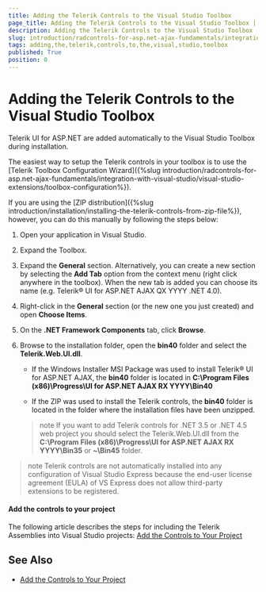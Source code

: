 ```yaml
---
title: Adding the Telerik Controls to the Visual Studio Toolbox
page_title: Adding the Telerik Controls to the Visual Studio Toolbox | UI for ASP.NET AJAX Documentation
description: Adding the Telerik Controls to the Visual Studio Toolbox
slug: introduction/radcontrols-for-asp.net-ajax-fundamentals/integration-with-visual-studio/adding-the-telerik-controls-to-the-visual-studio-toolbox
tags: adding,the,telerik,controls,to,the,visual,studio,toolbox
published: True
position: 0
---
```


# Adding the Telerik Controls to the Visual Studio Toolbox

Telerik UI for ASP.NET are added automatically to the Visual Studio Toolbox during installation.

The easiest way to setup the Telerik controls in your toolbox is to use the [Telerik Toolbox Configuration Wizard]({%slug introduction/radcontrols-for-asp.net-ajax-fundamentals/integration-with-visual-studio/visual-studio-extensions/toolbox-configuration%}).

If you are using the [ZIP distribution]({%slug introduction/installation/installing-the-telerik-controls-from-zip-file%}), however, you can do this manually by following the steps below:

1. Open your application in Visual Studio.

1. Expand the Toolbox.

1. Expand the **General** section. Alternatively, you can create a new section by selecting the **Add Tab** option from the context menu (right click anywhere in the toolbox). When the new tab is added you can choose its name (e.g. Telerik® UI for ASP.NET AJAX QX YYYY .NET 4.0).

1. Right-click in the **General** section (or the new one you just created) and open **Choose Items**.

1. On the **.NET Framework Components** tab, click **Browse**.

1. Browse to the installation folder, open the **bin40** folder and select the **Telerik.Web.UI.dll**.

	* If the Windows Installer MSI Package was used to install Telerik® UI for ASP.NET AJAX, the **bin40**	folder is located in **C:\Program Files (x86)\Progress\UI for ASP.NET AJAX RX YYYY\Bin40**

	* If the ZIP was used to install the Telerik controls, the **bin40** folder is located in the folder where the installation files have been unzipped.

	>note If you want to add Telerik controls for .NET 3.5 or .NET 4.5 web project you should select the Telerik.Web.UI.dll from the **C:\Program Files (x86)\Progress\UI for ASP.NET AJAX RX YYYY\Bin35** or **~\Bin45** folder.

>note Telerik controls are not automatically installed into any configuration of Visual Studio Express because the end-user license agreement (EULA) of VS Express does not allow third-party extensions to be registered.

#### Add the controls to your project

The following article describes the steps for including the Telerik Assemblies into Visual Studio projects: [Add the Controls to Your Project](https://docs.telerik.com/devtools/aspnet-ajax/getting-started/first-steps#add-the-controls-to-your-project)

## See Also
 * [Add the Controls to Your Project](https://docs.telerik.com/devtools/aspnet-ajax/getting-started/first-steps#add-the-controls-to-your-project)
